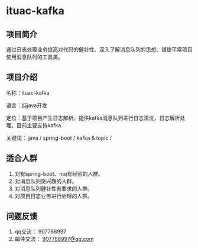 # ituac-kafka

## 项目简介
通过日志处理业务提高对代码的健壮性、深入了解消息队列的思想、铺垫平常项目使用消息队列的工具类。

## 项目介绍

名称：ituac-kafka

语言：纯java开发

定位：基于项目产生日志解析，提供kafka消息队列进行日志清洗，日志解析处理，目前主要支持kafka.

关键词： java / spring-boot / kafka & topic /

## 适合人群
1. 对有spring-boot、mq有经验的人群。
2. 对消息队列感兴趣的人群。
3. 对消息队列健壮性有要求的人群。
4. 对项目日志业务进行处理的人群。

## 问题反馈
1. qq交流： 907788997
2. 邮件交流： 907788997@qq.com
